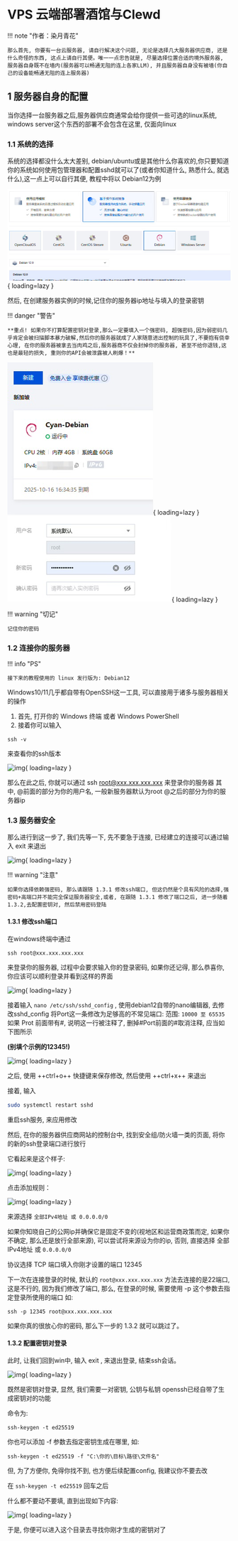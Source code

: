 # VPS 云端部署酒馆与Clewd

!!! note "作者：染月青花"

	那么首先, 你要有一台云服务器, 请自行解决这个问题, 无论是选择几大服务器供应商, 还是什么奇怪的东西, 这点上请自行其便。唯一一点忠告就是, 尽量选择位置合适的境外服务器, 服务器自身既不在墙内(服务器可以畅通无阻的连上各家LLM), 并且服务器自身没有被墙(你自己的设备能畅通无阻的连上服务器)

## 1 服务器自身的配置

当你选择一台服务器之后,服务器供应商通常会给你提供一些可选的linux系统, windows server这个东西的部署不会包含在这里, 仅面向linux

### 1.1 系统的选择

系统的选择都没什么太大差别, debian/ubuntu或是其他什么你喜欢的,你只要知道你的系统如何使用包管理器和配置sshd就可以了(或者你知道什么, 熟悉什么, 就选什么),这一点上可以自行其便, 教程中将以 Debian12为例

![img](vps/sys.jpeg){ loading=lazy }

然后, 在创建服务器实例的时候,记住你的服务器ip地址与填入的登录密钥

!!! danger "警告"

	**重点! 如果你不打算配置密钥对登录,那么一定要填入一个强密码, 超强密码,因为弱密码几乎肯定会被扫描脚本暴力破解,然后你的服务器就成了人家随意进出控制的玩具了,不要抱有侥幸心理, 在你的服务器被拿去当肉鸡之后,服务器商不仅会封掉你的服务器, 甚至不给你退钱,这也是最轻的损失, 重则你的API会被泄露被人刷爆！**

![img](vps/pw.jpeg){ loading=lazy }
![img](vps/word.jpeg){ loading=lazy }

!!! warning "切记"

	记住你的密码

### 1.2 连接你的服务器

!!! info "PS"

	接下来的教程使用的 linux 发行版为: Debian12

Windows10/11几乎都自带有OpenSSH这一工具, 可以直接用于诸多与服务器相关的操作
1. 首先, 打开你的 Windows 终端 或者 Windows PowerShell
2. 接着你可以输入 
```
ssh -v
```
来查看你的ssh版本

![img](sshcn.jpeg){ loading=lazy }

那么在此之后, 你就可以通过 ssh root@xxx.xxx.xxx.xxx 来登录你的服务器
其中, @前面的部分为你的用户名, 一般新服务器默认为root
@之后的部分为你的服务器ip

### 1.3 服务器安全

那么进行到这一步了, 我们先等一下, 先不要急于连接, 已经建立的连接可以通过输入 exit 来退出

![img](vps/exit.jpg){ loading=lazy }

!!! warning "注意"

	如果你选择依赖强密码, 那么请跟随 1.3.1 修改ssh端口, 但这仍然是个具有风险的选择,强密码+高端口并不能完全保证服务器安全,或者, 在跟随 1.3.1 修改了端口之后, 进一步随着 1.3.2,去配置密钥对, 然后禁用密码登陆

#### 1.3.1 修改ssh端口

在windows终端中通过

```
ssh root@xxx.xxx.xxx.xxx
```

来登录你的服务器, 过程中会要求输入你的登录密码, 如果你还记得, 那么恭喜你, 你应该可以顺利登录并看到这样的界面

![img](vps/login.jpg){ loading=lazy }

接着输入 `nano /etc/ssh/sshd_config` , 使用debian12自带的nano编辑器, 去修改sshd_config
将Port这一条修改为足够高的不常见端口:
范围: `10000 至 65535`
如果 Prot 前面带有#, 说明这一行被注释了, 删掉#Port前面的#取消注释, 应当如下图所示

**(别填个示例的12345!)**

![img](vps/pro.jpg){ loading=lazy }

之后, 使用 ++ctrl+o++ 快捷键来保存修改, 然后使用 ++ctrl+x++ 来退出

接着, 输入 

```bash
sudo systemctl restart sshd
```

重启ssh服务, 来应用修改

然后, 在你的服务器供应商网站的控制台中, 找到安全组/防火墙一类的页面, 将你的新的ssh登录端口进行放行

它看起来是这个样子:

![img](vps/ufw.jpg){ loading=lazy }

点击添加规则：

![img](vps/rules.jpg){ loading=lazy }

来源选择 `全部IPv4地址 或 0.0.0.0/0`

如果你知晓自己的公网ip并确保它是固定不变的(视地区和运营商政策而定, 如果你不确定, 那么还是放行全部来源), 可以尝试将来源设为你的ip, 否则, 直接选择 全部IPv4地址 或 `0.0.0.0/0`

协议选择 TCP
端口填入你刚才设置的端口 12345

下一次在连接登录的时候, 默认的 `root@xxx.xxx.xxx.xxx` 方法去连接的是22端口, 这是不行的, 因为我们修改了端口, 那么, 在登录的时候, 需要使用 -p 这个参数去指定登录所使用的端口
如: 

```
ssh -p 12345 root@xxx.xxx.xxx.xxx
```


如果你真的很放心你的密码, 那么下一步的 1.3.2 就可以跳过了。


#### 1.3.2 配置密钥对登录

此时, 让我们回到win中, 输入 exit , 来退出登录, 结束ssh会话。

![img](vps/gen.jpg){ loading=lazy }

既然是密钥对登录, 显然, 我们需要一对密钥, 公钥与私钥
openssh已经自带了生成密钥对的功能

命令为:
```
ssh-keygen -t ed25519
```

你也可以添加 -f 参数去指定密钥生成在哪里, 如:
```
ssh-keygen -t ed25519 -f "C:\你的\目标\路径\文件名"
```
但, 为了方便你, 免得你找不到, 也方便后续配置config, 我建议你不要去改

在 `ssh-keygen -t ed25519` 回车之后

什么都不要动不要填, 直到出现如下内容:

![img](vps/key.jpg){ loading=lazy }

于是, 你便可以进入这个目录去寻找你刚才生成的密钥对了











